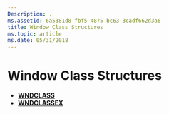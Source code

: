 ```yaml
---
Description: .
ms.assetid: 6a5381d8-fbf5-4875-bc63-3cadf662d3a6
title: Window Class Structures
ms.topic: article
ms.date: 05/31/2018
---
```


# Window Class Structures

-   [**WNDCLASS**](https://msdn.microsoft.com/en-us/library/ms633576(v=VS.85).aspx)
-   [**WNDCLASSEX**](https://msdn.microsoft.com/en-us/library/ms633577(v=VS.85).aspx)

 

 



